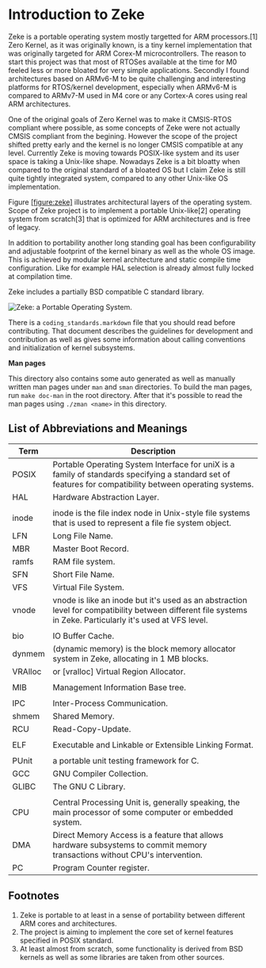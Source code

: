 Introduction to Zeke
====================

Zeke is a portable operating system mostly targetted for ARM
processors.\[1\] Zero Kernel, as it was originally known, is a tiny
kernel implementation that was originally targeted for ARM Corex-M
microcontrollers. The reason to start this project was that most of
RTOSes available at the time for M0 feeled less or more bloated for very
simple applications. Secondly I found architectures based on ARMv6-M to
be quite challenging and interesting platforms for RTOS/kernel
development, especially when ARMv6-M is compared to ARMv7-M used in M4
core or any Cortex-A cores using real ARM architectures.

One of the original goals of Zero Kernel was to make it CMSIS-RTOS
compliant where possible, as some concepts of Zeke were not actually
CMSIS compliant from the begining. However the scope of the project
shifted pretty early and the kernel is no longer CMSIS compatible at any
level. Currently Zeke is moving towards POSIX-like system and its user
space is taking a Unix-like shape. Nowadays Zeke is a bit bloatty when
compared to the original standard of a bloated OS but I claim Zeke is
still quite tightly integrated system, compared to any other Unix-like
OS implementation.

Figure [\[figure:zeke\]](#figure:zeke) illustrates architectural layers
of the operating system. Scope of Zeke project is to implement a
portable Unix-like\[2\] operating system from scratch\[3\] that is
optimized for ARM architectures and is free of legacy.

In addition to portability another long standing goal has been
configurability and adjustable footprint of the kernel binary as well as
the whole OS image. This is achieved by modular kernel architecture and
static compile time configuration. Like for example
<span data-acronym-label="HAL" data-acronym-form="singular+short">HAL</span>
selection is already almost fully locked at compilation time.

Zeke includes a partially BSD compatible C standard library.

![Zeke: a Portable Operating
System.<span label="figure:zeke"></span>](pics/zeke.svg)

There is a `coding_standards.markdown` file that you should read before
contributing. That document describes the guidelines for development and
contribution as well as gives some information about calling conventions and
initialization of kernel subsystems.

**Man pages**

This directory also contains some auto generated as well as manually written
man pages under `man` and `sman` directories. To build the man pages, run
`make doc-man` in the root directory. After that it's possible to read the
man pages using `./zman <name>` in this directory.


List of Abbreviations and Meanings
----------------------------------

| Term      | Description                                                   |
|-----------|---------------------------------------------------------------|
| POSIX     | <span>Portable Operating System Interface for uniX</span> is a family of standards specifying a standard set of features for compatibility between operating systems. |
| HAL       | <span>Hardware Abstraction Layer</span>.                      |
|           |                                                               |
| inode     | <span>inode</span> is the file index node in Unix-style file systems that is used to represent a file fie system object. |
| LFN       | <span>Long File Name</span>.                                  |
| MBR       | <span>Master Boot Record</span>.                              |
| ramfs     | <span>RAM file system</span>.                                 |
| SFN       |  <span>Short File Name</span>.                                |
| VFS       | <span>Virtual File System</span>.                             |
| vnode     | <span>vnode</span> is like an inode but it's used as an abstraction level for compatibility between different file systems in Zeke. Particularly it's used at VFS level. |
|           |                                                               |
| bio       | <span>IO Buffer Cache</span>.                                 |
| dynmem    | (<span>dynamic memory</span>) is the block memory allocator system in Zeke, allocating in 1 MB blocks. |
| VRAlloc   | or \[vralloc] <span>Virtual Region Allocator</span>.        |
|           |                                                               |
| MIB       | <span>Management Information Base</span> tree.                |
|           |                                                               |
| IPC       | </span>Inter-Process Communication</span>.                    |
| shmem     | <span>Shared Memory</span>.                                   |
| RCU       | <span>Read-Copy-Update</span>.                                |
|           |                                                               |
| ELF       | <span>Executable and Linkable or Extensible Linking Format</span>. |
|           |                                                               |
| PUnit     | a portable unit testing framework for C.                      |
| GCC       | GNU Compiler Collection.                                      |
| GLIBC     | The GNU C Library.                                            |
|           |                                                               |
| CPU       | <span>Central Processing Unit</span> is, generally speaking, the main processor of some computer or embedded system. |
| DMA       | <span>Direct Memory Access</span> is a feature that allows hardware subsystems to commit memory transactions without CPU's intervention. |
| PC        | <span>Program Counter</span> register.                        |

Footnotes
---------

1.  Zeke is portable to at least in a sense of portability between
    different ARM cores and architectures.
2.  The project is aiming to implement the core set of kernel features
    specified in
    <span data-acronym-label="POSIX" data-acronym-form="singular+short">POSIX</span>
    standard.
3.  At least almost from scratch, some functionality is derived from BSD
    kernels as well as some libraries are taken from other sources.
